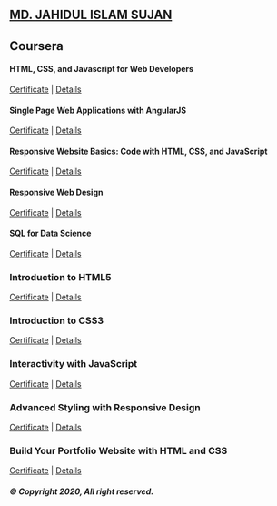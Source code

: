 ## [MD. JAHIDUL ISLAM SUJAN](https://jahidofficial.github.io)

## Coursera

#### HTML, CSS, and Javascript for Web Developers

[Certificate](https://jahidofficial.github.io/MyCourses/Certificates/#html-css-and-javascript-for-web-developers) | [Details](https://jahidofficial.github.io/MyCourses/Coursera/#html-css-and-javascript-for-web-developers)

#### Single Page Web Applications with AngularJS

[Certificate](https://jahidofficial.github.io/MyCourses/Certificates/#single-page-web-applications-with-angularjs) | [Details](https://jahidofficial.github.io/MyCourses/Coursera/#single-page-web-applications-with-angularjs)

#### Responsive Website Basics: Code with HTML, CSS, and JavaScript

[Certificate](https://jahidofficial.github.io/MyCourses/Certificates/#responsive-website-basics-code-with-html-css-and-javascript) | [Details](https://jahidofficial.github.io/MyCourses/Coursera/#responsive-website-basics-code-with-html-css-and-javascript)

#### Responsive Web Design

[Certificate](https://jahidofficial.github.io/MyCourses/Certificates/#responsive-web-design) | [Details](https://jahidofficial.github.io/MyCourses/Coursera/#responsive-web-design)

#### SQL for Data Science

[Certificate](https://jahidofficial.github.io/MyCourses/Certificates/#sql-for-data-science) | [Details](https://jahidofficial.github.io/MyCourses/Coursera/#sql-for-data-science)

### Introduction to HTML5

[Certificate](https://jahidofficial.github.io/MyCourses/Certificates/#introduction-to-html5) | [Details](https://jahidofficial.github.io/MyCourses/Coursera/#introduction-to-html5)

### Introduction to CSS3

[Certificate](https://jahidofficial.github.io/MyCourses/Certificates/#introduction-to-css3) | [Details](https://jahidofficial.github.io/MyCourses/Coursera/#introduction-to-css3)

### Interactivity with JavaScript

[Certificate](https://jahidofficial.github.io/MyCourses/Certificates/#interactivity-with-javascript) | [Details](https://jahidofficial.github.io/MyCourses/Coursera/#interactivity-with-javascript)

### Advanced Styling with Responsive Design

[Certificate](https://jahidofficial.github.io/MyCourses/Certificates/#advanced-styling-with-responsive-design) | [Details](https://jahidofficial.github.io/MyCourses/Coursera/#advanced-styling-with-responsive-design)

<!--### Web Design for Everybody Capstone-->

<!--[Certificate](https://jahidofficial.github.io/MyCourses/Certificates/#web-design-for-everybody-capstone) | [Details](https://jahidofficial.github.io/MyCourses/Coursera/#web-design-for-everybody-capstone)-->

### Build Your Portfolio Website with HTML and CSS

[Certificate](https://jahidofficial.github.io/MyCourses/Certificates/#build-your-portfolio-website-with-html-and-css) | [Details](https://jahidofficial.github.io/MyCourses/Coursera/#build-your-portfolio-website-with-html-and-css)

<!--### Building Web Applications in PHP-->

<!--[Certificate](https://jahidofficial.github.io/MyCourses/Certificates/#building-web-applications-in-php) | [Details](https://jahidofficial.github.io/MyCourses/Coursera/#building-web-applications-in-php)-->

<!--### Introduction to Structured Query Language (SQL)-->

<!--[Certificate](https://jahidofficial.github.io/MyCourses/Certificates/#introduction-to-structured-query-language-sql) | [Details](https://jahidofficial.github.io/MyCourses/Coursera/#introduction-to-structured-query-language-sql)-->

<!--### Building Database Applications in PHP-->

<!--[Certificate](https://jahidofficial.github.io/MyCourses/Certificates/#building-database-applications-in-php) | [Details](https://jahidofficial.github.io/MyCourses/Coursera/#building-database-applications-in-php)-->

<!--### JavaScript, jQuery, and JSON-->

<!--[Certificate](https://jahidofficial.github.io/MyCourses/Certificates/#javascript-jquery-and-json) | [Details](https://jahidofficial.github.io/MyCourses/Coursera/#javascript-jquery-and-json)-->

##### &copy; Copyright 2020, All right reserved.